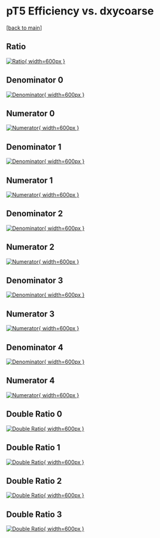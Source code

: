 # pT5 Efficiency vs. dxycoarse

[[back to main](./)]



## Ratio

[![Ratio](../mtv/var/pT5_xtr_11_1_eff_dxycoarse.png){ width=600px }](../mtv/var/pT5_xtr_11_1_eff_dxycoarse.pdf)

## Denominator 0

[![Denominator](../mtv/den/pT5_xtr_11_1_eff_dxycoarse_den0.png){ width=600px }](../mtv/den/pT5_xtr_11_1_eff_dxycoarse_den0.pdf)

## Numerator 0

[![Numerator](../mtv/num/pT5_xtr_11_1_eff_dxycoarse_num0.png){ width=600px }](../mtv/num/pT5_xtr_11_1_eff_dxycoarse_num0.pdf)

## Denominator 1

[![Denominator](../mtv/den/pT5_xtr_11_1_eff_dxycoarse_den1.png){ width=600px }](../mtv/den/pT5_xtr_11_1_eff_dxycoarse_den1.pdf)

## Numerator 1

[![Numerator](../mtv/num/pT5_xtr_11_1_eff_dxycoarse_num1.png){ width=600px }](../mtv/num/pT5_xtr_11_1_eff_dxycoarse_num1.pdf)

## Denominator 2

[![Denominator](../mtv/den/pT5_xtr_11_1_eff_dxycoarse_den2.png){ width=600px }](../mtv/den/pT5_xtr_11_1_eff_dxycoarse_den2.pdf)

## Numerator 2

[![Numerator](../mtv/num/pT5_xtr_11_1_eff_dxycoarse_num2.png){ width=600px }](../mtv/num/pT5_xtr_11_1_eff_dxycoarse_num2.pdf)

## Denominator 3

[![Denominator](../mtv/den/pT5_xtr_11_1_eff_dxycoarse_den3.png){ width=600px }](../mtv/den/pT5_xtr_11_1_eff_dxycoarse_den3.pdf)

## Numerator 3

[![Numerator](../mtv/num/pT5_xtr_11_1_eff_dxycoarse_num3.png){ width=600px }](../mtv/num/pT5_xtr_11_1_eff_dxycoarse_num3.pdf)

## Denominator 4

[![Denominator](../mtv/den/pT5_xtr_11_1_eff_dxycoarse_den4.png){ width=600px }](../mtv/den/pT5_xtr_11_1_eff_dxycoarse_den4.pdf)

## Numerator 4

[![Numerator](../mtv/num/pT5_xtr_11_1_eff_dxycoarse_num4.png){ width=600px }](../mtv/num/pT5_xtr_11_1_eff_dxycoarse_num4.pdf)

## Double Ratio 0

[![Double Ratio](../mtv/ratio/pT5_xtr_11_1_eff_dxycoarse_ratio0.png){ width=600px }](../mtv/ratio/pT5_xtr_11_1_eff_dxycoarse_ratio0.pdf)

## Double Ratio 1

[![Double Ratio](../mtv/ratio/pT5_xtr_11_1_eff_dxycoarse_ratio1.png){ width=600px }](../mtv/ratio/pT5_xtr_11_1_eff_dxycoarse_ratio1.pdf)

## Double Ratio 2

[![Double Ratio](../mtv/ratio/pT5_xtr_11_1_eff_dxycoarse_ratio2.png){ width=600px }](../mtv/ratio/pT5_xtr_11_1_eff_dxycoarse_ratio2.pdf)

## Double Ratio 3

[![Double Ratio](../mtv/ratio/pT5_xtr_11_1_eff_dxycoarse_ratio3.png){ width=600px }](../mtv/ratio/pT5_xtr_11_1_eff_dxycoarse_ratio3.pdf)

